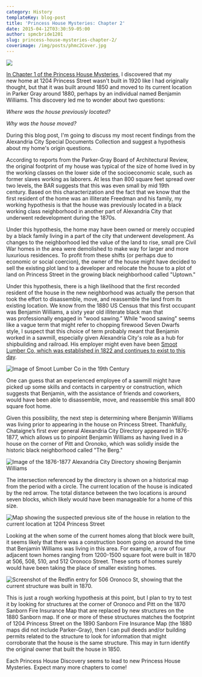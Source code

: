 ```yaml
---
category: History
templateKey: blog-post
title: 'Princess House Mysteries: Chapter 2'
date: 2015-04-12T03:30:59-05:00
author: spmcbride1201
slug: princess-house-mysteries-chapter-2/
coverimage: /img/posts/phmc2Cover.jpg
---
```


![](/img/posts/phmc2Cover.jpg)

<a href="https://www.bushido.codes/princess-house-mysteries-chapter-1" target="_blank">In Chapter 1 of the Princess House Mysteries</a>, I discovered that my new home at 1204 Princess Street wasn't built in 1920 like I had originally thought, but that it was built around 1850 and moved to its current location in Parker Gray around 1880, perhaps by an individual named Benjamin Williams. This discovery led me to wonder about two questions:

<em>Where was the house previously located?</em>

<em>Why was the house moved?</em>

During this blog post, I'm going to discuss my most recent findings from the Alexandria City Special Documents Collection and suggest a hypothesis about my home's origin questions.

According to reports from the Parker-Gray Board of Architectural Review, the original footprint of my house was typical of the size of home lived in by the working classes on the lower side of the socioeconomic scale, such as former slaves working as laborers. At less than 800 square feet spread over two levels, the BAR suggests that this was even small by mid 19th century. Based on this characterization and the fact that we know that the first resident of the home was an illiterate Freedman and his family, my working hypothesis is that the house was previously located in a black working class neighborhood in another part of Alexandria City that underwent redevelopment during the 1870s.

Under this hypothesis, the home may have been owned or merely occupied by a black family living in a part of the city that underwent development. As changes to the neighborhood led the value of the land to rise, small pre Civil War homes in the area were demolished to make way for larger and more luxurious residences. To profit from these shifts (or perhaps due to economic or social coercion), the owner of the house might have decided to sell the existing plot land to a developer and relocate the house to a plot of land on Princess Street in the growing black neighborhood called "Uptown."

Under this hypothesis, there is a high likelihood that the first recorded resident of the house in the new neighborhood was actually the person that took the effort to disassemble, move, and reassemble the land from its existing location. We know from the 1880 US Census that this first occupant was Benjamin Williams, a sixty year old illiterate black man that was professionally engaged in “wood sawing.” While "wood sawing" seems like a vague term that might refer to chopping firewood Seven Dwarfs style, I suspect that this choice of term probably meant that Benjamin worked in a sawmill, especially given Alexandria City's role as a hub for shipbuilding and railroad. His employer might even have been <a href="https://www.smootlumber.com/about/" target="_blank">Smoot Lumber Co, which was established in 1822 and continues to exist to this day</a>.

![Image of Smoot Lumber Co in the 19th Century](/img/posts/7.jpg)

One can guess that an experienced employee of a sawmill might have picked up some skills and contacts in carpentry or construction, which suggests that Benjamin, with the assistance of friends and coworkers, would have been able to disassemble, move, and reassemble this small 800 square foot home.

Given this possibility, the next step is determining where Benjamin Williams was living prior to appearing in the house on Princess Street. Thankfully, Chataigne’s first ever general Alexandria City Directory appeared in 1876-1877, which allows us to pinpoint Benjamin Williams as having lived in a house on the corner of Pitt and Oronoko, which was solidly inside the historic black neighborhood called "The Berg."

![Image of the 1876-1877 Alexandria City Directory showing Benjamin Williams](/img/posts/5.jpg)

The intersection referenced by the directory is shown on a historical map from the period with a circle. The current location of the house is indicated by the red arrow. The total distance between the two locations is around seven blocks, which likely would have been manageable for a home of this size.

![Map showing the suspected previous site of the house in relation to the current location at 1204 Princess Street](/img/posts/8.jpg)

Looking at the when some of the current homes along that block were built, it seems likely that there was a construction boom going on around the time that Benjamin Williams was living in this area. For example, a row of four adjacent town homes ranging from 1200-1500 square foot were built in 1870 at 506, 508, 510, and 512 Oronoco Street. These sorts of homes surely would have been taking the place of smaller existing homes.

![Screenshot of the Redfin entry for 506 Oronoco St, showing that the current structure was built in 1870.](/img/posts/6.jpg)

This is just a rough working hypothesis at this point, but I plan to try to test it by looking for structures at the corner of Oronoco and Pitt on the 1870 Sanborn Fire Insurance Map that are replaced by new structures on the 1880 Sanborn map. If one or more of these structures matches the footprint of 1204 Princess Street on the 1890 Sanborn Fire Insurance Map (the 1880 maps did not include Parker-Gray), then I can pull deeds and/or building permits related to the structure to look for information that might corroborate that the house is the same structure. This may in turn identify the original owner that built the house in 1850.

Each Princess House Discovery seems to lead to new Princess House Mysteries. Expect many more chapters to come!
